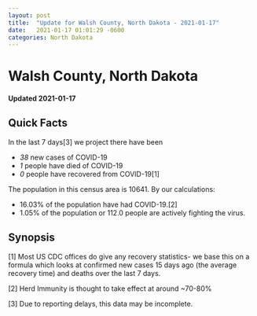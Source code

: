 ```yaml
---
layout: post
title:  "Update for Walsh County, North Dakota - 2021-01-17"
date:   2021-01-17 01:01:29 -0600
categories: North Dakota
---
```


# Walsh County, North Dakota
#### Updated 2021-01-17

## Quick Facts

In the last 7 days[3] we project there have been
- *38* new cases of COVID-19
- *1* people have died of COVID-19
- *0* people have recovered from COVID-19[1]

The population in this census area is 10641. By our calculations:
- 16.03% of the population have had COVID-19.[2]
- 1.05% of the population or 112.0 people are actively fighting the virus.

## Synopsis




[1] Most US CDC offices do give any recovery statistics- we base this on a formula which looks at confirmed new cases
15 days ago (the average recovery time) and deaths over the last 7 days.

[2] Herd Immunity is thought to take effect at around ~70-80%

[3] Due to reporting delays, this data may be incomplete.
 
    